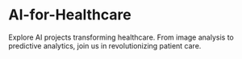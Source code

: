 # AI-for-Healthcare
Explore AI projects transforming healthcare. From image analysis to predictive analytics, join us in revolutionizing patient care.
